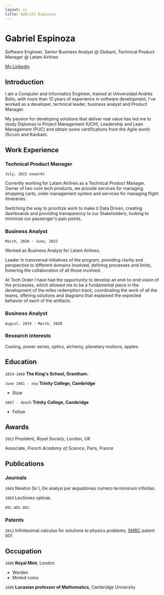 ```yaml
---
layout: cv
title: Gabriel Espinoza
---
```

# Gabriel Espinoza
Software Engineer, Senior Business Analyst @ Globant, Technical Product Manager @ Latam Airlines

<div id="webaddress">
  <a href="https://www.linkedin.com/in/espinozag/">My Linkedin</a>
</div>


## Introduction

I am a Computer and Informatics Engineer, trained at Universidad Andrés Bello, with more than 12 years of experience in software development, I've worked as a developer, technical leader, business analyst and Product Manager.

My passion for developing solutions that deliver real value has led me to study Diplomas in Project Management (UCH), Leadership and Lean Management (PUC) and obtain some certifications from the Agile world (Scrum and Kanban).

## Work Experience

### Technical Product Manager
`July, 2022 onwards`

Currently working for Latam Airlines as a Technical Product Manager. Owner of two core tech products, we provide services for managing shopping carts, order management system and services for managing flight itineraries.

Switching the way to prioritize work to make it Data Driven, creating dashboards and providing transparency to our Stakeholders, looking to minimize our passenger's pain points.

### Business Analyst
`March, 2020 - June, 2022`

Worked as Business Analyst for Latam Airlines. 

Leader in transversal initiatives of the program, providing clarity and perspective to different domains involved, defining processes and limits, fostering the collaboration of all those involved.

At Tech Order I have had the opportunity to develop an end-to-end vision of the processes, which allowed me to be a fundamental piece in the development of the miles redemption track, coordinating the work of all the teams, offering solutions and diagrams that explained the expected behavior of each of the artifacts.


### Business Analyst
`August, 2019 - March, 2020`




### Research interests

Cooling, power series, optics, alchemy, planetary motions, apples.


## Education

`1654-1660`
__The King's School, Grantham.__

`June 1661 - now`
__Trinity College, Cambridge__

- Sizar

`1667 - death`
__Trinity College, Cambridge__

- Fellow



## Awards

`2012`
President, *Royal Society*, London, UK

Associate, *French Academy of Science*, Paris, France



## Publications

<!-- A list is also available [online](http://scholar.google.co.uk/citations?user=LTOTl0YAAAAJ) -->

### Journals

`1669`
Newton Sir I, De analysi per æquationes numero terminorum infinitas. 

`1669`
Lectiones opticæ.

etc. etc. etc.

### Patents

`2012`
Infinitesimal calculus for solutions to physics problems, [SMBC](http://www.techdirt.com/articles/20121011/09312820678/if-patents-had-been-around-time-newton.shtml) patent 001


## Occupation

`1600`
__Royal Mint__, London

- Warden
- Minted coins

`1600`
__Lucasian professor of Mathematics__, Cambridge University



<!-- ### Footer

Last updated: May 2013 -->


